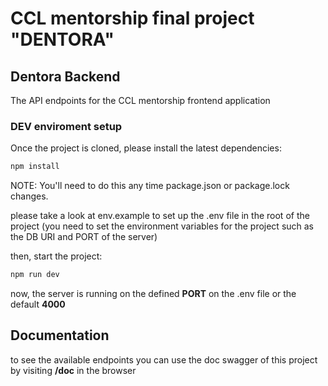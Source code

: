 # CCL mentorship final project "DENTORA"

## Dentora Backend

The API endpoints for the CCL mentorship frontend application

### DEV enviroment setup

Once the project is cloned, please install the latest dependencies:

```bash
npm install
```

NOTE: You'll need to do this any time package.json or package.lock changes.

please take a look at env.example to set up the .env file in the root of the project (you need to set the environment variables for the project such as the DB URI and PORT of the server)

then, start the project:

```bash
npm run dev
```

now, the server is running on the defined **PORT** on the .env file or the default **4000**

## Documentation

to see the available endpoints you can use the doc swagger of this project by visiting **/doc** in the browser
